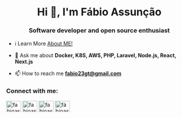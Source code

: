 <h1 align="center">Hi 👋, I'm Fábio Assunção</h1>
<h3 align="center">Software developer and open source enthusiast</h3>

- ℹ️ Learn More [About ME!](https://fabioassuncao.com/timeline)

- 💬 Ask me about **Docker, K8S, AWS, PHP, Laravel, Node.js, React, Next.js**

- 📫 How to reach me **fabio23gt@gmail.com**

<h3 align="left">Connect with me:</h3>
<p align="left">
<a href="https://twitter.com/fabioassuncaoo" target="blank"><img align="center" src="https://raw.githubusercontent.com/rahuldkjain/github-profile-readme-generator/master/src/images/icons/Social/twitter.svg" alt="fabioassuncaoo" height="30" width="40" /></a>
<a href="https://linkedin.com/in/fabioassuncao" target="blank"><img align="center" src="https://raw.githubusercontent.com/rahuldkjain/github-profile-readme-generator/master/src/images/icons/Social/linked-in-alt.svg" alt="fabioassuncao" height="30" width="40" /></a>
<a href="https://instagram.com/fabioassuncaoo" target="blank"><img align="center" src="https://raw.githubusercontent.com/rahuldkjain/github-profile-readme-generator/master/src/images/icons/Social/instagram.svg" alt="fabioassuncaoo" height="30" width="40" /></a>
<a href="https://www.youtube.com/c/fábioassunçãodasilva" target="blank"><img align="center" src="https://raw.githubusercontent.com/rahuldkjain/github-profile-readme-generator/master/src/images/icons/Social/youtube.svg" alt="fábioassunçãodasilva" height="30" width="40" /></a>
</p>
